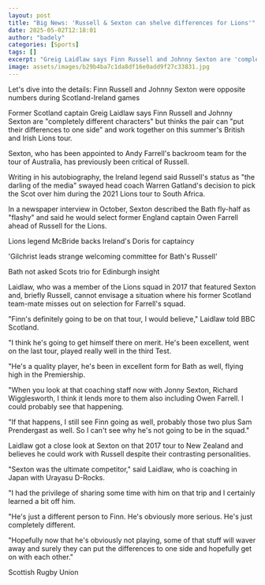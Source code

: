 ```yaml
---
layout: post
title: "Big News: 'Russell & Sexton can shelve differences for Lions'"
date: 2025-05-02T12:18:01
author: "badely"
categories: [Sports]
tags: []
excerpt: "Greig Laidlaw says Finn Russell and Johnny Sexton are 'completely different characters' but can work together on the British and Irish Lions tour."
image: assets/images/b29b4ba7c1da8df16e0add9f27c33831.jpg
---
```


Let's dive into the details: Finn Russell and Johnny Sexton were opposite numbers during Scotland-Ireland games

Former Scotland captain Greig Laidlaw says Finn Russell and Johnny Sexton are "completely different characters" but thinks the pair can "put their differences to one side" and work together on this summer's British and Irish Lions tour.

Sexton, who has been appointed to Andy Farrell's backroom team for the tour of Australia, has previously been critical of Russell.

Writing in his autobiography, the Ireland legend said Russell's status as "the darling of the media" swayed head coach Warren Gatland's decision to pick the Scot over him during the 2021 Lions tour to South Africa.

In a newspaper interview in October, Sexton described the Bath fly-half as "flashy" and said he would select former England captain Owen Farrell ahead of Russell for the Lions.

Lions legend McBride backs Ireland's Doris for captaincy

'Gilchrist leads strange welcoming committee for Bath's Russell'

Bath not asked Scots trio for Edinburgh insight

Laidlaw, who was a member of the Lions squad in 2017 that featured Sexton and, briefly Russell, cannot envisage a situation where his former Scotland team-mate misses out on selection for Farrell's squad.

"Finn's definitely going to be on that tour, I would believe," Laidlaw told BBC Scotland.

"I think he's going to get himself there on merit. He's been excellent, went on the last tour, played really well in the third Test.

"He's a quality player, he's been in excellent form for Bath as well, flying high in the Premiership.

"When you look at that coaching staff now with Jonny Sexton, Richard Wigglesworth, I think it lends more to them also including Owen Farrell. I could probably see that happening.

"If that happens, I still see Finn going as well, probably those two plus Sam Prendergast as well. So I can't see why he's not going to be in the squad."

Laidlaw got a close look at Sexton on that 2017 tour to New Zealand and believes he could work with Russell despite their contrasting personalities.

"Sexton was the ultimate competitor," said Laidlaw, who is coaching in Japan with Urayasu D-Rocks.

"I had the privilege of sharing some time with him on that trip and I certainly learned a bit off him.

"He's just a different person to Finn. He's obviously more serious. He's just completely different.

"Hopefully now that he's obviously not playing, some of that stuff will waver away and surely they can put the differences to one side and hopefully get on with each other."

Scottish Rugby Union

